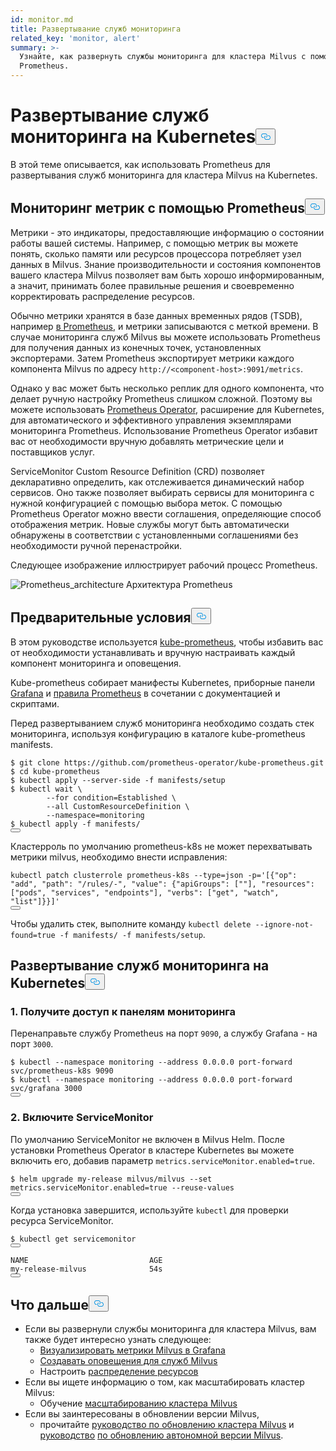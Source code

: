 ```yaml
---
id: monitor.md
title: Развертывание служб мониторинга
related_key: 'monitor, alert'
summary: >-
  Узнайте, как развернуть службы мониторинга для кластера Milvus с помощью
  Prometheus.
---
```

<h1 id="Deploying-Monitoring-Services-on-Kubernetes" class="common-anchor-header">Развертывание служб мониторинга на Kubernetes<button data-href="#Deploying-Monitoring-Services-on-Kubernetes" class="anchor-icon" translate="no">
      <svg translate="no"
        aria-hidden="true"
        focusable="false"
        height="20"
        version="1.1"
        viewBox="0 0 16 16"
        width="16"
      >
        <path
          fill="#0092E4"
          fill-rule="evenodd"
          d="M4 9h1v1H4c-1.5 0-3-1.69-3-3.5S2.55 3 4 3h4c1.45 0 3 1.69 3 3.5 0 1.41-.91 2.72-2 3.25V8.59c.58-.45 1-1.27 1-2.09C10 5.22 8.98 4 8 4H4c-.98 0-2 1.22-2 2.5S3 9 4 9zm9-3h-1v1h1c1 0 2 1.22 2 2.5S13.98 12 13 12H9c-.98 0-2-1.22-2-2.5 0-.83.42-1.64 1-2.09V6.25c-1.09.53-2 1.84-2 3.25C6 11.31 7.55 13 9 13h4c1.45 0 3-1.69 3-3.5S14.5 6 13 6z"
        ></path>
      </svg>
    </button></h1><p>В этой теме описывается, как использовать Prometheus для развертывания служб мониторинга для кластера Milvus на Kubernetes.</p>
<h2 id="Monitor-metrics-with-Prometheus" class="common-anchor-header">Мониторинг метрик с помощью Prometheus<button data-href="#Monitor-metrics-with-Prometheus" class="anchor-icon" translate="no">
      <svg translate="no"
        aria-hidden="true"
        focusable="false"
        height="20"
        version="1.1"
        viewBox="0 0 16 16"
        width="16"
      >
        <path
          fill="#0092E4"
          fill-rule="evenodd"
          d="M4 9h1v1H4c-1.5 0-3-1.69-3-3.5S2.55 3 4 3h4c1.45 0 3 1.69 3 3.5 0 1.41-.91 2.72-2 3.25V8.59c.58-.45 1-1.27 1-2.09C10 5.22 8.98 4 8 4H4c-.98 0-2 1.22-2 2.5S3 9 4 9zm9-3h-1v1h1c1 0 2 1.22 2 2.5S13.98 12 13 12H9c-.98 0-2-1.22-2-2.5 0-.83.42-1.64 1-2.09V6.25c-1.09.53-2 1.84-2 3.25C6 11.31 7.55 13 9 13h4c1.45 0 3-1.69 3-3.5S14.5 6 13 6z"
        ></path>
      </svg>
    </button></h2><p>Метрики - это индикаторы, предоставляющие информацию о состоянии работы вашей системы. Например, с помощью метрик вы можете понять, сколько памяти или ресурсов процессора потребляет узел данных в Milvus. Знание производительности и состояния компонентов вашего кластера Milvus позволяет вам быть хорошо информированным, а значит, принимать более правильные решения и своевременно корректировать распределение ресурсов.</p>
<p>Обычно метрики хранятся в базе данных временных рядов (TSDB), например <a href="https://prometheus.io/">в Prometheus</a>, и метрики записываются с меткой времени. В случае мониторинга служб Milvus вы можете использовать Prometheus для получения данных из конечных точек, установленных экспортерами. Затем Prometheus экспортирует метрики каждого компонента Milvus по адресу <code translate="no">http://&lt;component-host&gt;:9091/metrics</code>.</p>
<p>Однако у вас может быть несколько реплик для одного компонента, что делает ручную настройку Prometheus слишком сложной. Поэтому вы можете использовать <a href="https://github.com/prometheus-operator/prometheus-operator">Prometheus Operator</a>, расширение для Kubernetes, для автоматического и эффективного управления экземплярами мониторинга Prometheus. Использование Prometheus Operator избавит вас от необходимости вручную добавлять метрические цели и поставщиков услуг.</p>
<p>ServiceMonitor Custom Resource Definition (CRD) позволяет декларативно определить, как отслеживается динамический набор сервисов. Оно также позволяет выбирать сервисы для мониторинга с нужной конфигурацией с помощью выбора меток. С помощью Prometheus Operator можно ввести соглашения, определяющие способ отображения метрик. Новые службы могут быть автоматически обнаружены в соответствии с установленными соглашениями без необходимости ручной перенастройки.</p>
<p>Следующее изображение иллюстрирует рабочий процесс Prometheus.</p>
<p>
  
   <span class="img-wrapper"> <img translate="no" src="/docs/v2.6.x/assets/prometheus_architecture.png" alt="Prometheus_architecture" class="doc-image" id="prometheus_architecture" />
   </span> <span class="img-wrapper"> <span>Архитектура Prometheus</span> </span></p>
<h2 id="Prerequisites" class="common-anchor-header">Предварительные условия<button data-href="#Prerequisites" class="anchor-icon" translate="no">
      <svg translate="no"
        aria-hidden="true"
        focusable="false"
        height="20"
        version="1.1"
        viewBox="0 0 16 16"
        width="16"
      >
        <path
          fill="#0092E4"
          fill-rule="evenodd"
          d="M4 9h1v1H4c-1.5 0-3-1.69-3-3.5S2.55 3 4 3h4c1.45 0 3 1.69 3 3.5 0 1.41-.91 2.72-2 3.25V8.59c.58-.45 1-1.27 1-2.09C10 5.22 8.98 4 8 4H4c-.98 0-2 1.22-2 2.5S3 9 4 9zm9-3h-1v1h1c1 0 2 1.22 2 2.5S13.98 12 13 12H9c-.98 0-2-1.22-2-2.5 0-.83.42-1.64 1-2.09V6.25c-1.09.53-2 1.84-2 3.25C6 11.31 7.55 13 9 13h4c1.45 0 3-1.69 3-3.5S14.5 6 13 6z"
        ></path>
      </svg>
    </button></h2><p>В этом руководстве используется <a href="https://github.com/prometheus-operator/kube-prometheus">kube-prometheus</a>, чтобы избавить вас от необходимости устанавливать и вручную настраивать каждый компонент мониторинга и оповещения.</p>
<p>Kube-prometheus собирает манифесты Kubernetes, приборные панели <a href="http://grafana.com/">Grafana</a> и <a href="https://prometheus.io/docs/prometheus/latest/configuration/recording_rules/">правила Prometheus</a> в сочетании с документацией и скриптами.</p>
<p>Перед развертыванием служб мониторинга необходимо создать стек мониторинга, используя конфигурацию в каталоге kube-prometheus manifests.</p>
<pre><code translate="no"><span class="hljs-meta prompt_">$ </span><span class="language-bash">git <span class="hljs-built_in">clone</span> https://github.com/prometheus-operator/kube-prometheus.git</span>
<span class="hljs-meta prompt_">$ </span><span class="language-bash"><span class="hljs-built_in">cd</span> kube-prometheus</span>
<span class="hljs-meta prompt_">$ </span><span class="language-bash">kubectl apply --server-side -f manifests/setup</span>
<span class="hljs-meta prompt_">$ </span><span class="language-bash">kubectl <span class="hljs-built_in">wait</span> \
        --<span class="hljs-keyword">for</span> condition=Established \
        --all CustomResourceDefinition \
        --namespace=monitoring</span>
<span class="hljs-meta prompt_">$ </span><span class="language-bash">kubectl apply -f manifests/</span>
<button class="copy-code-btn"></button></code></pre>
<div class="alert note">
Кластерроль по умолчанию prometheus-k8s не может перехватывать метрики milvus, необходимо внести исправления:</div>
<pre><code translate="no" class="language-bash">kubectl patch clusterrole prometheus-k8s --<span class="hljs-built_in">type</span>=json -p=<span class="hljs-string">&#x27;[{&quot;op&quot;: &quot;add&quot;, &quot;path&quot;: &quot;/rules/-&quot;, &quot;value&quot;: {&quot;apiGroups&quot;: [&quot;&quot;], &quot;resources&quot;: [&quot;pods&quot;, &quot;services&quot;, &quot;endpoints&quot;], &quot;verbs&quot;: [&quot;get&quot;, &quot;watch&quot;, &quot;list&quot;]}}]&#x27;</span>
<button class="copy-code-btn"></button></code></pre>
<p>Чтобы удалить стек, выполните команду <code translate="no">kubectl delete --ignore-not-found=true -f manifests/ -f manifests/setup</code>.</p>
<h2 id="Deploy-monitoring-services-on-Kubernetes" class="common-anchor-header">Развертывание служб мониторинга на Kubernetes<button data-href="#Deploy-monitoring-services-on-Kubernetes" class="anchor-icon" translate="no">
      <svg translate="no"
        aria-hidden="true"
        focusable="false"
        height="20"
        version="1.1"
        viewBox="0 0 16 16"
        width="16"
      >
        <path
          fill="#0092E4"
          fill-rule="evenodd"
          d="M4 9h1v1H4c-1.5 0-3-1.69-3-3.5S2.55 3 4 3h4c1.45 0 3 1.69 3 3.5 0 1.41-.91 2.72-2 3.25V8.59c.58-.45 1-1.27 1-2.09C10 5.22 8.98 4 8 4H4c-.98 0-2 1.22-2 2.5S3 9 4 9zm9-3h-1v1h1c1 0 2 1.22 2 2.5S13.98 12 13 12H9c-.98 0-2-1.22-2-2.5 0-.83.42-1.64 1-2.09V6.25c-1.09.53-2 1.84-2 3.25C6 11.31 7.55 13 9 13h4c1.45 0 3-1.69 3-3.5S14.5 6 13 6z"
        ></path>
      </svg>
    </button></h2><h3 id="1-Access-the-dashboards" class="common-anchor-header">1. Получите доступ к панелям мониторинга</h3><p>Перенаправьте службу Prometheus на порт <code translate="no">9090</code>, а службу Grafana - на порт <code translate="no">3000</code>.</p>
<pre><code translate="no"><span class="hljs-meta prompt_">$ </span><span class="language-bash">kubectl --namespace monitoring --address 0.0.0.0 port-forward svc/prometheus-k8s 9090</span>
<span class="hljs-meta prompt_">$ </span><span class="language-bash">kubectl --namespace monitoring --address 0.0.0.0 port-forward svc/grafana 3000</span>
<button class="copy-code-btn"></button></code></pre>
<h3 id="2-Enable-ServiceMonitor" class="common-anchor-header">2. Включите ServiceMonitor</h3><p>По умолчанию ServiceMonitor не включен в Milvus Helm. После установки Prometheus Operator в кластере Kubernetes вы можете включить его, добавив параметр <code translate="no">metrics.serviceMonitor.enabled=true</code>.</p>
<pre><code translate="no"><span class="hljs-meta prompt_">$ </span><span class="language-bash">helm upgrade my-release milvus/milvus --<span class="hljs-built_in">set</span> metrics.serviceMonitor.enabled=<span class="hljs-literal">true</span> --reuse-values</span>
<button class="copy-code-btn"></button></code></pre>
<p>Когда установка завершится, используйте <code translate="no">kubectl</code> для проверки ресурса ServiceMonitor.</p>
<pre><code translate="no">$ kubectl <span class="hljs-keyword">get</span> servicemonitor
<button class="copy-code-btn"></button></code></pre>
<pre><code translate="no">NAME                           AGE
<span class="hljs-keyword">my</span>-release-milvus              54s
<button class="copy-code-btn"></button></code></pre>
<h2 id="Whats-next" class="common-anchor-header">Что дальше<button data-href="#Whats-next" class="anchor-icon" translate="no">
      <svg translate="no"
        aria-hidden="true"
        focusable="false"
        height="20"
        version="1.1"
        viewBox="0 0 16 16"
        width="16"
      >
        <path
          fill="#0092E4"
          fill-rule="evenodd"
          d="M4 9h1v1H4c-1.5 0-3-1.69-3-3.5S2.55 3 4 3h4c1.45 0 3 1.69 3 3.5 0 1.41-.91 2.72-2 3.25V8.59c.58-.45 1-1.27 1-2.09C10 5.22 8.98 4 8 4H4c-.98 0-2 1.22-2 2.5S3 9 4 9zm9-3h-1v1h1c1 0 2 1.22 2 2.5S13.98 12 13 12H9c-.98 0-2-1.22-2-2.5 0-.83.42-1.64 1-2.09V6.25c-1.09.53-2 1.84-2 3.25C6 11.31 7.55 13 9 13h4c1.45 0 3-1.69 3-3.5S14.5 6 13 6z"
        ></path>
      </svg>
    </button></h2><ul>
<li>Если вы развернули службы мониторинга для кластера Milvus, вам также будет интересно узнать следующее:<ul>
<li><a href="/docs/ru/visualize.md">Визуализировать метрики Milvus в Grafana</a></li>
<li><a href="/docs/ru/alert.md">Создавать оповещения для служб Milvus</a></li>
<li>Настроить <a href="/docs/ru/allocate.md">распределение ресурсов</a></li>
</ul></li>
<li>Если вы ищете информацию о том, как масштабировать кластер Milvus:<ul>
<li>Обучение <a href="/docs/ru/scaleout.md">масштабированию кластера Milvus</a></li>
</ul></li>
<li>Если вы заинтересованы в обновлении версии Milvus,<ul>
<li>прочитайте <a href="/docs/ru/upgrade_milvus_cluster-operator.md">руководство по обновлению кластера Milvus</a> и <a href="/docs/ru/upgrade_milvus_cluster-operator.md">руководство</a> <a href="/docs/ru/upgrade_milvus_standalone-operator.md">по обновлению автономной версии Milvus</a>.</li>
</ul></li>
</ul>
